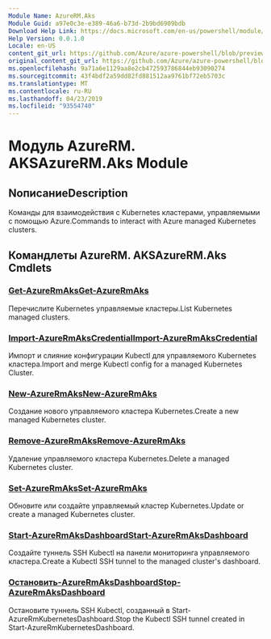```yaml
---
Module Name: AzureRM.Aks
Module Guid: a97e0c3e-e389-46a6-b73d-2b9bd6909bdb
Download Help Link: https://docs.microsoft.com/en-us/powershell/module/azurerm.aks
Help Version: 0.0.1.0
Locale: en-US
content_git_url: https://github.com/Azure/azure-powershell/blob/preview/src/ResourceManager/Aks/Commands.Aks/help/AzureRM.Aks.md
original_content_git_url: https://github.com/Azure/azure-powershell/blob/preview/src/ResourceManager/Aks/Commands.Aks/help/AzureRM.Aks.md
ms.openlocfilehash: 9a71a6e1129aa8e2cb472593786844eb93090274
ms.sourcegitcommit: 43f4bdf2a59dd82fd881512aa9761bf72eb5703c
ms.translationtype: MT
ms.contentlocale: ru-RU
ms.lasthandoff: 04/23/2019
ms.locfileid: "93554740"
---
```

# <span data-ttu-id="b15c0-101">Модуль AzureRM. AKS</span><span class="sxs-lookup"><span data-stu-id="b15c0-101">AzureRM.Aks Module</span></span>
## <span data-ttu-id="b15c0-102">Nописание</span><span class="sxs-lookup"><span data-stu-id="b15c0-102">Description</span></span>
<span data-ttu-id="b15c0-103">Команды для взаимодействия с Kubernetes кластерами, управляемыми с помощью Azure.</span><span class="sxs-lookup"><span data-stu-id="b15c0-103">Commands to interact with Azure managed Kubernetes clusters.</span></span>

## <span data-ttu-id="b15c0-104">Командлеты AzureRM. AKS</span><span class="sxs-lookup"><span data-stu-id="b15c0-104">AzureRM.Aks Cmdlets</span></span>
### [<span data-ttu-id="b15c0-105">Get-AzureRmAks</span><span class="sxs-lookup"><span data-stu-id="b15c0-105">Get-AzureRmAks</span></span>](Get-AzureRmAks.md)
<span data-ttu-id="b15c0-106">Перечислите Kubernetes управляемые кластеры.</span><span class="sxs-lookup"><span data-stu-id="b15c0-106">List Kubernetes managed clusters.</span></span>

### [<span data-ttu-id="b15c0-107">Import-AzureRmAksCredential</span><span class="sxs-lookup"><span data-stu-id="b15c0-107">Import-AzureRmAksCredential</span></span>](Import-AzureRmAksCredential.md)
<span data-ttu-id="b15c0-108">Импорт и слияние конфигурации Kubectl для управляемого Kubernetes кластера.</span><span class="sxs-lookup"><span data-stu-id="b15c0-108">Import and merge Kubectl config for a managed Kubernetes Cluster.</span></span>

### [<span data-ttu-id="b15c0-109">New-AzureRmAks</span><span class="sxs-lookup"><span data-stu-id="b15c0-109">New-AzureRmAks</span></span>](New-AzureRmAks.md)
<span data-ttu-id="b15c0-110">Создание нового управляемого кластера Kubernetes.</span><span class="sxs-lookup"><span data-stu-id="b15c0-110">Create a new managed Kubernetes cluster.</span></span>

### [<span data-ttu-id="b15c0-111">Remove-AzureRmAks</span><span class="sxs-lookup"><span data-stu-id="b15c0-111">Remove-AzureRmAks</span></span>](Remove-AzureRmAks.md)
<span data-ttu-id="b15c0-112">Удаление управляемого кластера Kubernetes.</span><span class="sxs-lookup"><span data-stu-id="b15c0-112">Delete a managed Kubernetes cluster.</span></span>

### [<span data-ttu-id="b15c0-113">Set-AzureRmAks</span><span class="sxs-lookup"><span data-stu-id="b15c0-113">Set-AzureRmAks</span></span>](Set-AzureRmAks.md)
<span data-ttu-id="b15c0-114">Обновите или создайте управляемый кластер Kubernetes.</span><span class="sxs-lookup"><span data-stu-id="b15c0-114">Update or create a managed Kubernetes cluster.</span></span>

### [<span data-ttu-id="b15c0-115">Start-AzureRmAksDashboard</span><span class="sxs-lookup"><span data-stu-id="b15c0-115">Start-AzureRmAksDashboard</span></span>](Start-AzureRmAksDashboard.md)
<span data-ttu-id="b15c0-116">Создайте туннель SSH Kubectl на панели мониторинга управляемого кластера.</span><span class="sxs-lookup"><span data-stu-id="b15c0-116">Create a Kubectl SSH tunnel to the managed cluster's dashboard.</span></span>

### [<span data-ttu-id="b15c0-117">Остановить-AzureRmAksDashboard</span><span class="sxs-lookup"><span data-stu-id="b15c0-117">Stop-AzureRmAksDashboard</span></span>](Stop-AzureRmAksDashboard.md)
<span data-ttu-id="b15c0-118">Остановите туннель SSH Kubectl, созданный в Start-AzureRmKubernetesDashboard.</span><span class="sxs-lookup"><span data-stu-id="b15c0-118">Stop the Kubectl SSH tunnel created in Start-AzureRmKubernetesDashboard.</span></span>

